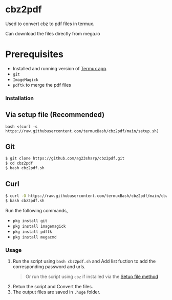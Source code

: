 # cbz2pdf
Used to convert cbz to pdf files in termux.

Can download the files directly from mega.io 

# Prerequisites
* Installed and running version of [Termux app](https://f-droid.org/en/packages/com.termux/).
* `git`
* `ImageMagick`
* `pdftk` to merge the pdf files

### Installation

## Via setup file (Recommended)
```
bash <(curl -s https://raw.githubusercontent.com/termuxBash/cbz2pdf/main/setup.sh)
```

## Git
```sh
$ git clone https://github.com/ag23sharp/cbz2pdf.git
$ cd cbz2pdf
$ bash cbz2pdf.sh
```
## Curl
```sh
$ curl -O https://raw.githubusercontent.com/termuxBash/cbz2pdf/main/cbz2pdf.sh
$ bash cbz2pdf.sh
```
Run the following commands,
* `pkg install git`
* `pkg install imagemagick`
* `pkg install pdftk`
* `pkg install megacmd`

### Usage
1. Run the script using `bash cbz2pdf.sh` and Add list fuction to add the corresponding password and urls.
   > Or run the script using `cbz` if installed via the [Setup file method](https://github.com/termuxBash/cbz2pdf/tree/main#via-setup-file-recommended)
3. Retun the script and Convert the files.
4. The output files are saved in `.huge` folder.
